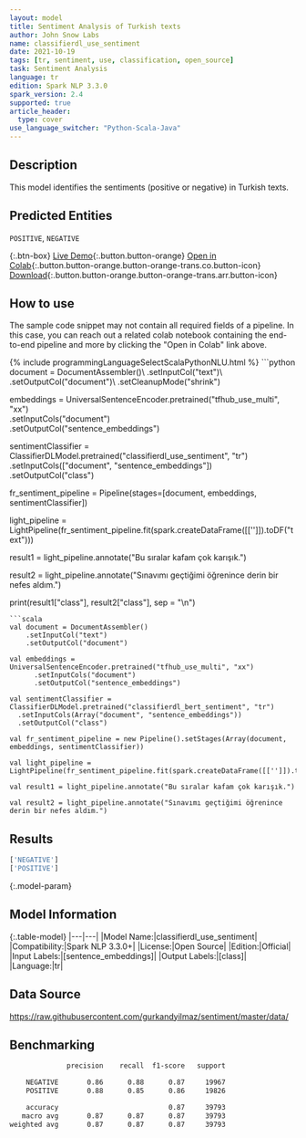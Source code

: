 ```yaml
---
layout: model
title: Sentiment Analysis of Turkish texts
author: John Snow Labs
name: classifierdl_use_sentiment
date: 2021-10-19
tags: [tr, sentiment, use, classification, open_source]
task: Sentiment Analysis
language: tr
edition: Spark NLP 3.3.0
spark_version: 2.4
supported: true
article_header:
  type: cover
use_language_switcher: "Python-Scala-Java"
---
```


## Description

This model identifies the sentiments (positive or negative) in Turkish texts.

## Predicted Entities

`POSITIVE`, `NEGATIVE`

{:.btn-box}
[Live Demo](https://demo.johnsnowlabs.com/public/SENTIMENT_TR/){:.button.button-orange}
[Open in Colab](https://colab.research.google.com/github/JohnSnowLabs/spark-nlp-workshop/blob/master/tutorials/streamlit_notebooks/CLASSIFICATION_TR_SENTIMENT.ipynb){:.button.button-orange.button-orange-trans.co.button-icon}
[Download](https://s3.amazonaws.com/auxdata.johnsnowlabs.com/public/models/classifierdl_use_sentiment_tr_3.3.0_2.4_1634634525008.zip){:.button.button-orange.button-orange-trans.arr.button-icon}

## How to use

The sample code snippet may not contain all required fields of a pipeline. In this case, you can reach out a related colab notebook containing the end-to-end pipeline and more by clicking the "Open in Colab" link above.




<div class="tabs-box" markdown="1">
{% include programmingLanguageSelectScalaPythonNLU.html %}
```python
document = DocumentAssembler()\
    .setInputCol("text")\
    .setOutputCol("document")\
    .setCleanupMode("shrink")

embeddings = UniversalSentenceEncoder.pretrained("tfhub_use_multi", "xx") \
      .setInputCols("document") \
      .setOutputCol("sentence_embeddings")

sentimentClassifier = ClassifierDLModel.pretrained("classifierdl_use_sentiment", "tr") \
  .setInputCols(["document", "sentence_embeddings"]) \
  .setOutputCol("class")

fr_sentiment_pipeline = Pipeline(stages=[document, embeddings, sentimentClassifier])

light_pipeline = LightPipeline(fr_sentiment_pipeline.fit(spark.createDataFrame([['']]).toDF("text")))

result1 = light_pipeline.annotate("Bu sıralar kafam çok karışık.")

result2 = light_pipeline.annotate("Sınavımı geçtiğimi öğrenince derin bir nefes aldım.")

print(result1["class"], result2["class"], sep = "\n")
```
```scala
val document = DocumentAssembler()
    .setInputCol("text")
    .setOutputCol("document")

val embeddings = UniversalSentenceEncoder.pretrained("tfhub_use_multi", "xx")
      .setInputCols("document")
      .setOutputCol("sentence_embeddings")

val sentimentClassifier = ClassifierDLModel.pretrained("classifierdl_bert_sentiment", "tr")
  .setInputCols(Array("document", "sentence_embeddings"))
  .setOutputCol("class")

val fr_sentiment_pipeline = new Pipeline().setStages(Array(document, embeddings, sentimentClassifier))

val light_pipeline = LightPipeline(fr_sentiment_pipeline.fit(spark.createDataFrame([['']]).toDF("text")))

val result1 = light_pipeline.annotate("Bu sıralar kafam çok karışık.")

val result2 = light_pipeline.annotate("Sınavımı geçtiğimi öğrenince derin bir nefes aldım.")
```
</div>

## Results

```bash
['NEGATIVE']
['POSITIVE']
```

{:.model-param}
## Model Information

{:.table-model}
|---|---|
|Model Name:|classifierdl_use_sentiment|
|Compatibility:|Spark NLP 3.3.0+|
|License:|Open Source|
|Edition:|Official|
|Input Labels:|[sentence_embeddings]|
|Output Labels:|[class]|
|Language:|tr|

## Data Source

https://raw.githubusercontent.com/gurkandyilmaz/sentiment/master/data/

## Benchmarking

```bash
              precision    recall  f1-score   support

    NEGATIVE       0.86      0.88      0.87     19967
    POSITIVE       0.88      0.85      0.86     19826

    accuracy                           0.87     39793
   macro avg       0.87      0.87      0.87     39793
weighted avg       0.87      0.87      0.87     39793
```